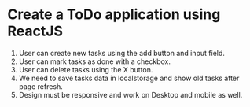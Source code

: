 # Create a ToDo application using ReactJS

1. User can create new tasks using the add button and input field.
2. User can mark tasks as done with a checkbox.
3. User can delete tasks using the X button.
4. We need to save tasks data in localstorage and show old tasks after page refresh.
5. Design must be responsive and work on Desktop and mobile as well.




